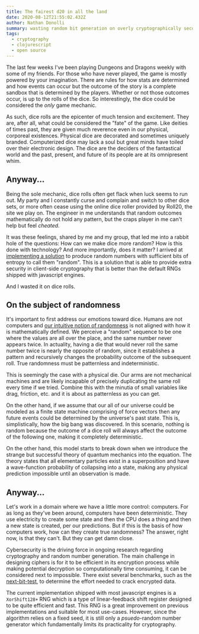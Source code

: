 ```yaml
---
title: The fairest d20 in all the land
date: 2020-08-12T21:55:02.432Z
author: Nathan Donolli
summary: wasting random bit generation on overly cryptographically secure dice
tags:
  - cryptography
  - clojurescript
  - open source
---
```

The last few weeks I've been playing Dungeons and Dragons weekly with some of my friends.  For those who have never played, the game is mostly powered by your imagination.  There are rules for how stats are determined and how events can occur but the outcome of the story is a complete sandbox that is determined by the players.  Whether or not those outcomes occur, is up to the rolls of the dice.  So interestingly, the dice could be considered the *only* game mechanic.

As such, dice rolls are the epicenter of much tension and excitement.  They are, after all, what could be considered the "fate" of the game.  Like deities of times past, they are given much reverence even in our physical, corporeal existences.  Physical dice are decorated and sometimes uniquely branded. Computerized dice may lack a soul but great minds have toiled over their electronic design.  The dice are the deciders of the fantastical world and the past, present, and future of its people are at its omnipresent whim.

## Anyway...

Being the sole mechanic, dice rolls often get flack when luck seems to run out.  My party and I constantly curse and complain and switch to other dice sets, or more often cease using the online dice roller provided by Roll20, the site we play on.  The engineer in me understands that random outcomes mathematically do not hold any pattern, but the craps player in me can't help but feel *cheated.* 

It was these feelings, shared by me and my group, that led me into a rabbit hole of the questions: How can we make dice more random?  How is this done with technology? And more importantly, does it matter? I arrived at [implementing a solution](https://github.com/ndonolli/winkler) to produce random numbers with sufficient bits of entropy to call them "random". This is a solution that is able to provide extra security in client-side cryptography that is better than the default RNGs shipped with javascript engines.

And I wasted it on dice rolls.

## On the subject of randomness

It's important to first address our emotions toward dice.  Humans are not computers and [our intuitive notion of randomness](https://www.sciencedirect.com/science/article/pii/019688589190029I) is not aligned with how it is mathematically defined.  We perceive a "random" sequence to be one where the values are all over the place, and the same number never appears twice.  In actuality, having a die that would never roll the same number twice is nearly the opposite of random, since it establishes a pattern and recursively changes the probability outcome of the subsequent roll.  True randomness must be patternless and indeterministic.

This is seemingly the case with a physical die.  Our arms are not mechanical machines and are likely incapable of precisely duplicating the same roll every time if we tried.  Combine this with the minutia of small variables like drag, friction, etc. and it is about as patternless as you can get.

On the other hand, if we assume that our all of our universe could be modeled as a finite state machine comprising of force vectors then any future events could be determined by the universe's past state.  This is, simplistically, how the big bang was discovered.  In this scenario, nothing is random because the outcome of a dice roll will always affect the outcome of the following one, making it completely deterministic.  

On the other hand, this model starts to break down when we introduce the strange but successful theory of quantum mechanics into the equation. The theory states that all elementary particles exist in a superposition and have a wave-function probability of collapsing into a state, making any physical prediction impossible until an observation is made.

## Anyway...

Let's work in a domain where we have a little more control: computers.  For as long as they've been around, computers have been deterministic.  They use electricity to create some state and then the CPU does a thing and then a new state is created, per our predictions.  But if this is the basis of how computers work, how can they create true randomness?  The answer, right now, is that they can't.  But they can get damn close.

Cybersecurity is the driving force in ongoing research regarding cryptography and random number generation. The main challenge in designing ciphers is for it to be efficient in its encryption process while making potential decryption so computationally time consuming, it can be considered next to impossible.  There exist several benchmarks, such as the [next-bit-test](https://en.wikipedia.org/wiki/Next-bit_test), to determine the effort needed to crack encrypted data.

The current implementation shipped with most javascript engines is a `XorShift128+` RNG which is a type of linear-feedback shift register designed to be quite efficient and fast.  This RNG is a great improvement on previous implementations and suitable for most use-cases.  However, since the algorithm relies on a fixed seed, it is still only a *psuedo*-random number generator which fundamentally limits its practicality for cryptography.